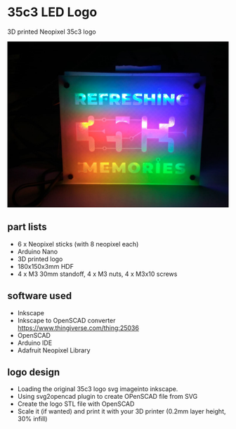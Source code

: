 # 35c3 LED Logo
3D printed Neopixel 35c3 logo 

![LED-Logo](./Images/35c3logo.jpeg)


## part lists

* 6 x Neopixel sticks (with 8 neopixel each)
* Arduino Nano
* 3D printed logo
* 180x150x3mm HDF 
* 4 x M3 30mm standoff, 4 x M3 nuts, 4 x M3x10 screws

## software used

* Inkscape 
* Inkscape to OpenSCAD converter https://www.thingiverse.com/thing:25036
* OpenSCAD
* Arduino IDE
* Adafruit Neopixel Library

## logo design

* Loading the original 35c3 logo svg imageinto inkscape.
* Using svg2opencad plugin to create OPenSCAD file from SVG
* Create the logo STL file with OpenSCAD
* Scale it (if wanted) and print it with your 3D printer (0.2mm layer height, 30% infill)
